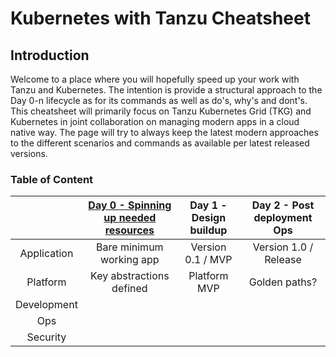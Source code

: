 # Kubernetes with Tanzu Cheatsheet

## Introduction
Welcome to a place where you will hopefully speed up your work with Tanzu and Kubernetes. The intention is provide a structural approach to the Day 0-n lifecycle as for its commands as well as do's, why's and dont's. This cheatsheet will primarily focus on Tanzu Kubernetes Grid (TKG) and Kubernetes in joint collaboration on managing modern apps in a cloud native way. The page will try to always keep the latest modern approaches to the different scenarios and commands as available per latest released versions.

### Table of Content
| | [Day 0 - Spinning up needed resources](Day%200%20-%20Spinning%20up%20needed%20resources) | Day 1 - Design buildup | Day 2 - Post deployment Ops|
| :---: | :---: | :---: | :---: |
| Application | Bare minimum working app | Version 0.1 / MVP | Version 1.0 / Release |
| Platform     | Key abstractions defined | Platform MVP| Golden paths? |
| Development   |  |  |  |
| Ops     |  |  |  |
| Security     |  |  |  |

